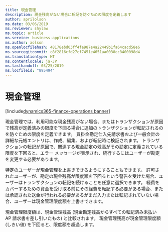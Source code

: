 ```yaml
---
title: 現金管理
description: 現金残高がない場合に転記を防ぐための限度を定義します
author: aprilolson
ms.date: 03/06/2019
ms.reviewer: shylaw
ms.topic: article
ms.service: business-applications
ms.author: aolson
ms.openlocfilehash: 48178ebd03ff4fe987e4a22449b1fa64cacd58e6
ms.sourcegitcommit: c8f2816cfd27cf7451e4651aa0038cc8400098d4
ms.translationtype: HT
ms.contentlocale: ja-JP
ms.lasthandoff: 03/25/2019
ms.locfileid: "895494"
---
```

# <a name="cash-control"></a>現金管理 
[!include[dynamics365-finance-operations banner](../includes/dynamics365-finance-operations.md)]


現金管理では、利用可能な現金残高がない場合、またはトランザクションが原因で残高が定義済みの限度を下回る場合に追加のトランザクションが転記されるのを防ぐための限度を定義できます。 買掛金勘定仕入先請求書および一般会計の詳細な元帳エントリは、作成、編集、および転記時に検証されます。 トランザクションの転記が原因で、関連する現金勘定の残高がその勘定に定義されている限度を下回ると、エラー メッセージが表示され、続行するにはユーザーが勘定を変更する必要があります。

特定のユーザーが現金管理を上書きできるようにすることもできます。 許可されたユーザーが、勘定の現金残高が限度額を下回るという警告を受けた場合、ユーザーはトランザクションの転記を続けることを任意に選択できます。 経費をカバーするための資金を受け取る前にその経費を転記する必要がある場合、または承認された送金が行われる必要があるがまだ入力または転記されていない場合、ユーザーは現金管理限度額を上書きできます。

現金管理限度額は、現金管理残高 (現金勘定残高からすべての転記済み未払い AP 請求書を差し引いたもの) と比較されます。 現金管理残高が現金管理限度額 (しきい値) を下回ると、限度額を超過します。

